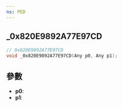 ```yaml
---
ns: PED
---
```

## _0x820E9892A77E97CD

```c
// 0x820E9892A77E97CD
void _0x820E9892A77E97CD(Any p0, Any p1);
```


## 參數
* **p0**: 
* **p1**: 

